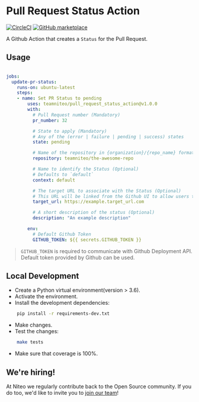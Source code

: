 # Pull Request Status Action

[![CircleCI](https://circleci.com/gh/teamniteo/pull_request_status_action/tree/master.svg?style=svg)](https://circleci.com/gh/teamniteo/pull_request_status_action)
[![GitHub marketplace](https://img.shields.io/badge/marketplace-heroku--pull--request--status--action-blue?style=flat-square&logo=github)](https://github.com/marketplace/actions/pull-request-status-action)

A Github Action that creates a `Status` for the Pull Request.

## Usage

```yaml

jobs:
  update-pr-status:
    runs-on: ubuntu-latest
    steps:
    - name: Set PR Status to pending
        uses: teamniteo/pull_request_status_action@v1.0.0
        with:
          # Pull Request number (Mandatory)
          pr_number: 32

          # State to apply (Mandatory)
          # Any of the (error | failure | pending | success) states
          state: pending

          # Name of the repository in {organization}/{repo_name} format (Mandatory)
          repository: teamniteo/the-awesome-repo

          # Name to identify the Status (Optional)
          # Defaults to `default`
          context: default

          # The target URL to associate with the Status (Optional)
          # This URL will be linked from the Github UI to allow users to easily see the source of the status.
          target_url: https://example.target_url.com

          # A short description of the status (Optional)
          description: "An example description"

        env:
          # Default Github Token
          GITHUB_TOKEN: ${{ secrets.GITHUB_TOKEN }}
```

> `GITHUB_TOKEN` is required to communicate with Github Deployment API. Default token provided by Github can be used.

## Local Development

- Create a Python virtual environment(version > 3.6).
- Activate the environment.
- Install the development dependencies:

```bash
    pip install -r requirements-dev.txt
```

- Make changes.
- Test the changes:

```bash
    make tests
```

- Make sure that coverage is 100%.

## We're hiring!

At Niteo we regularly contribute back to the Open Source community. If you do too, we'd like to invite you to [join our team](https://niteo.co/careers)!
